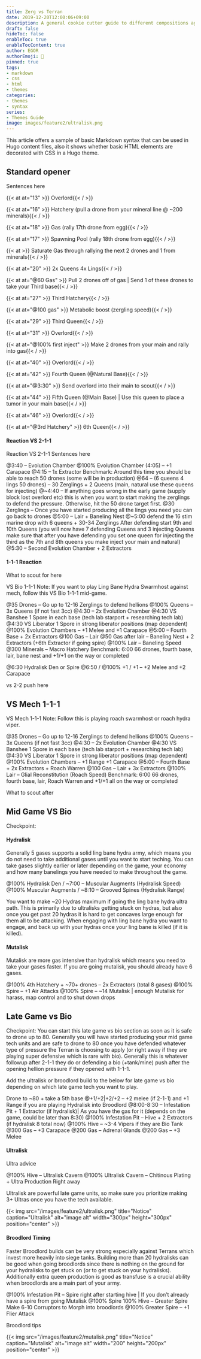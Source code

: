```yaml
---
title: Zerg vs Terran
date: 2019-12-20T12:00:06+09:00
description: A general cookie cutter guide to different compositions againts Terran
draft: false
hideToc: false
enableToc: true
enableTocContent: true
author: EGOR
authorEmoji: 🤖
pinned: true
tags:
- markdown
- css
- html
- themes
categories:
- themes
- syntax
series:
- Themes Guide
image: images/feature2/ultralisk.png
---
```


This article offers a sample of basic Markdown syntax that can be used in Hugo content files, also it shows whether basic HTML elements are decorated with CSS in a Hugo theme.
<!--more-->

## Standard opener

Sentences here

{{< at at="13" >}} Overlord{{< / >}}

{{< at at="16" >}} Hatchery (pull a drone from your mineral line @ ~200 minerals){{< / >}}

{{< at at="18" >}} Gas (rally 17th drone from egg){{< / >}}

{{< at at="17" >}} Spawning Pool (rally 18th drone from egg){{< / >}}

{{< at >}} Saturate Gas through rallying the next 2 drones and 1 from minerals{{< / >}}

{{< at at="20" >}} 2x Queens 4x Lings{{< / >}}

{{< at at="@60 Gas" >}} Pull 2 drones off of gas | Send 1 of these drones to take your Third base{{< / >}}

{{< at at="27" >}} Third Hatchery{{< / >}}

{{< at at="@100 gas" >}} Metabolic boost (zergling speed){{< / >}}

{{< at at="29" >}} Third Queen{{< / >}}

{{< at at="31" >}} Overlord{{< / >}}

{{< at at="@100% first inject" >}} Make 2 drones from your main and rally into gas{{< / >}}

{{< at at="40" >}} Overlord{{< / >}}

{{< at at="42" >}} Fourth Queen (@Natural Base){{< / >}}

{{< at at="@3:30" >}} Send overlord into their main to scout{{< / >}}

{{< at at="44" >}} Fifth Queen (@Main Base) | Use this queen to place a tumor in your main base{{< / >}}

{{< at at="46" >}} Overlord{{< / >}}

{{< at at="@3rd Hatchery" >}} 6th Queen{{< / >}}


#### Reaction VS 2-1-1

Reaction VS 2-1-1
Sentences here

@3:40 – Evolution Chamber
@100% Evolution Chamber (4:05) – +1 Carapace
@4:15 – 1x Extractor
Benchmark: Around this time you should be able to reach 50 drones (some will be in production)
@64 – (6 queens 4 lings 50 drones) – 30 Zerglings + 2 Queens (main, natural use these queens for injecting)
@~4:40 – If anything goes wrong in the early game (supply block lost overlord etc) this is when you want to start making the zerglings to defend the pressure. Otherwise, hit the 50 drone target first.
@30 Zerglings – Once you have started producing all the lings you need you can go back to drones
@5:00 – Lair + Baneling Nest
@~5:00 defend the 16 stim marine drop with 6 queens + 30-34 Zerglings
After defending start 9th and 10th Queens (you will now have 7 defending Queens and 3 injecting Queens make sure that after you have defending you set one queen for injecting the third as the 7th and 8th queens you make inject your main and natural)
@5:30 – Second Evolution Chamber + 2 Extractors

#### 1-1-1 Reaction

What to scout for here


VS Bio 1-1-1
Note: If you want to play Ling Bane Hydra Swarmhost against mech, follow this VS Bio 1-1-1 mid-game.

@35 Drones – Go up to 12-16 Zerglings to defend hellions
@100% Queens – 3x Queens (if not fast 3cc)
@4:30 – 2x Evolution Chamber
@4:30 VS Banshee 1 Spore in each base (tech lab starport + researching tech lab)
@4:30 VS Liberator 1 Spore in strong liberator positions (map dependent)
@100% Evolution Chambers – +1 Melee and +1 Carapace
@5:00 – Fourth Base + 2x Extractors
@100 Gas – Lair
@50 Gas after lair – Baneling Nest + 2 Extractors (+6th Extractor if going spire)
@100% Lair – Baneling Speed
@300 Minerals – Macro Hatchery
Benchmark: 6:00 66 drones, fourth base, lair, bane nest and +1/+1 on the way or completed

@6:30 Hydralisk Den or Spire
@6:50 / @100% +1 / +1 – +2 Melee and +2 Carapace

vs 2-2 push here

## VS Mech 1-1-1

VS Mech 1-1-1
Note: Follow this is playing roach swarmhost or roach hydra viper.

@35 Drones – Go up to 12-16 Zerglings to defend hellions
@100% Queens – 3x Queens (if not fast 3cc)
@4:30 – 2x Evolution Chamber
@4:30 VS Banshee 1 Spore in each base (tech lab starport + researching tech lab)
@4:30 VS Liberator 1 Spore in strong liberator positions (map dependent)
@100% Evolution Chambers – +1 Range +1 Carapace
@5:00 – Fourth Base + 2x Extractors + Roach Warren
@100 Gas – Lair + 3x Extractors
@100% Lair – Glial Reconstitution (Roach Speed)
Benchmark: 6:00 66 drones, fourth base, lair, Roach Warren and +1/+1 all on the way or completed

What to scout after

## Mid Game VS Bio

Checkpoint: 



#### Hydralisk
Generally 5 gases supports a solid ling bane hydra army, which means you do not need to take additional gases until you want to start teching. You can take gases slightly earlier or later depending on the game, your economy and how many banelings you have needed to make throughout the game.

@100% Hydralisk Den / ~7:00 – Muscular Augments (Hydralisk Speed)
@100% Muscular Augments / ~8:10 – Grooved Spines (Hydralisk Range)

You want to make ~20 Hydras maximum if going the ling bane hydra ultra path. This is primarily due to ultralisks getting stuck on hydras, but also once you get past 20 hydras it is hard to get concaves large enough for them all to be attacking. When engaging with ling bane hydra you want to engage, and back up with your hydras once your ling bane is killed (if it is killed).

#### Mutalisk
Mutalisk are more gas intensive than hydralisk which means you need to take your gases faster. If you are going mutalisk, you should already have 6 gases.

@100% 4th Hatchery + ~70+ drones – 2x Extractors (total 8 gases)
@100% Spire – +1 Air Attacks
@100% Spire – ~14 Mutalisk | enough Mutalisk for harass, map control and to shut down drops

## Late Game vs Bio

Checkpoint: You can start this late game vs bio section as soon as it is safe to drone up to 80. Generally you will have started producing your mid game tech units and are safe to drone to 80 once you have defended whatever type of pressure the Terran is choosing to apply (or right away if they are playing super defensive which is rare with bio). Generally this is whatever followup after 2-1-1 they do or defending a bio (+tank/mine) push after the opening hellion pressure if they opened with 1-1-1.

Add the ultralisk or broodlord build to the below for late game vs bio depending on which late game tech you want to play.

Drone to ~80 + take a 5th base
@+1/+2|+2/+2 – +2 melee (if 2-1-1) and +1 Range if you are playing Hydralisk into Broodlord
@8:00-8:30 – Infestation Pit + 1 Extractor (if hydralisk)| As you have the gas for it (depends on the game, could be later than 8:30)
@100% Infestation Pit – Hive + 2 Extractors (if hydralisk 8 total now)
@100% Hive – ~3-4 Vipers if they are Bio Tank
@300 Gas – +3 Carapace
@200 Gas – Adrenal Glands
@200 Gas – +3 Melee

#### Ultralisk
Ultra advice

@100% Hive – Ultralisk Cavern
@100% Ultralisk Cavern – Chitinous Plating + Ultra Production Right away

Ultralisk are powerful late game units, so make sure you prioritize making 3+ Ultras once you have the tech available.

{{< img src="/images/feature2/ultralisk.png" title="Notice" caption="Ultralisk" alt="image alt" width="300px" height="300px" position="center" >}}

#### Broodlord Timing
Faster Broodlord builds can be very strong especially against Terrans which invest more heavily into siege tanks. Building more than 20 hydralisks can be good when going broodlords since there is nothing on the ground for your hydralisks to get stuck on (or to get stuck on your hydralisks). Additionally extra queen production is good as transfuse is a crucial ability when broodlords are a main part of your army.

@100% Infestation Pit – Spire right after starting hive | If you don’t already have a spire from going Mutalisk
@100% Spire 100% Hive – Greater Spire
Make 6-10 Corruptors to Morph into broodlords
@100% Greater Spire – +1 Flier Attack

Broodlord tips

{{< img src="/images/feature2/mutalisk.png" title="Notice" caption="Mutalisk" alt="image alt" width="200" height="200px" position="center" >}}


